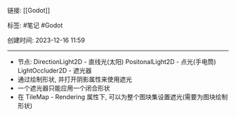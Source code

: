 链接: [[Godot]]

标签: #笔记 #Godot 

创建时间: 2023-12-16 11:59

---

- 节点:
  DirectionLight2D - 直线光(太阳)
  PositonalLight2D - 点光(手电筒)
  LightOccluder2D - 遮光器
- 通过绘制形状, 并打开阴影属性来使用遮光
- 一个遮光器只能应用一个闭合形状
- 在 TileMap - Rendering 属性下,
  可以为整个图块集设置遮光(需要为图块绘制形状)